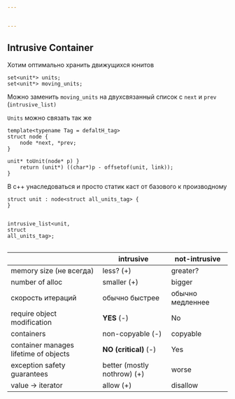 ```yaml
---


---
```


<h2 id="intrusive-container">Intrusive Container</h2>
<p>Хотим оптимально хранить движущихся юнитов</p>
<pre class=" language-cpp"><code class="prism  language-cpp">set<span class="token operator">&lt;</span>unit<span class="token operator">*</span><span class="token operator">&gt;</span> units<span class="token punctuation">;</span>
set<span class="token operator">&lt;</span>unit<span class="token operator">*</span><span class="token operator">&gt;</span> moving_units<span class="token punctuation">;</span>
</code></pre>
<p>Можно заменить <code>moving_units</code> на двухсвязанный список с <code>next</code> и  <code>prev</code> (<code>intrusive_list)</code></p>
<p><code>Units</code> можно связать так же</p>
<pre class=" language-cpp"><code class="prism  language-cpp"><span class="token keyword">template</span><span class="token operator">&lt;</span><span class="token keyword">typename</span> Tag <span class="token operator">=</span> defaltH_tag<span class="token operator">&gt;</span>
<span class="token keyword">struct</span> node <span class="token punctuation">{</span>
	node <span class="token operator">*</span>next<span class="token punctuation">,</span> <span class="token operator">*</span>prev<span class="token punctuation">;</span>
<span class="token punctuation">}</span>
</code></pre>
<pre class=" language-cpp"><code class="prism  language-cpp">unit<span class="token operator">*</span> <span class="token function">toUnit</span><span class="token punctuation">(</span>node<span class="token operator">*</span> p<span class="token punctuation">)</span> <span class="token punctuation">}</span>
	<span class="token keyword">return</span> <span class="token punctuation">(</span>unit<span class="token operator">*</span><span class="token punctuation">)</span> <span class="token punctuation">(</span><span class="token punctuation">(</span><span class="token keyword">char</span><span class="token operator">*</span><span class="token punctuation">)</span>p <span class="token operator">-</span> <span class="token function">offsetof</span><span class="token punctuation">(</span>unit<span class="token punctuation">,</span> link<span class="token punctuation">)</span><span class="token punctuation">)</span><span class="token punctuation">;</span>
<span class="token punctuation">}</span> 
</code></pre>
<p>В с++ унаследоваться и просто статик каст от базового к производному</p>
<pre class=" language-cpp"><code class="prism  language-cpp"><span class="token keyword">struct</span> unit <span class="token operator">:</span> node<span class="token operator">&lt;</span><span class="token keyword">struct</span> all_units_tag<span class="token operator">&gt;</span> <span class="token punctuation">{</span>
<span class="token punctuation">}</span>

intrusive_list<span class="token operator">&lt;</span>unit<span class="token punctuation">,</span> <span class="token keyword">struct</span> all_units_tag<span class="token operator">&gt;</span><span class="token punctuation">;</span>
</code></pre>

<table>
<thead>
<tr>
<th></th>
<th>intrusive</th>
<th>not-intrusive</th>
</tr>
</thead>
<tbody>
<tr>
<td>memory size (не всегда)</td>
<td>less? (+)</td>
<td>greater?</td>
</tr>
<tr>
<td>number of alloc</td>
<td>smaller (+)</td>
<td>bigger</td>
</tr>
<tr>
<td>скорость итераций</td>
<td>обычно быстрее</td>
<td>обычно медленнее</td>
</tr>
<tr>
<td>require object modification</td>
<td><strong>YES</strong> (-)</td>
<td>No</td>
</tr>
<tr>
<td>containers</td>
<td>non-copyable (-)</td>
<td>copyable</td>
</tr>
<tr>
<td>container manages lifetime of objects</td>
<td><strong>NO (critical)</strong> (-)</td>
<td>Yes</td>
</tr>
<tr>
<td>exception safety guarantees</td>
<td>better (mostly nothrow) (+)</td>
<td>worse</td>
</tr>
<tr>
<td>value -&gt; iterator</td>
<td>allow (+)</td>
<td>disallow</td>
</tr>
</tbody>
</table>
